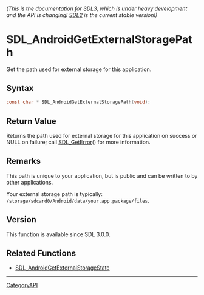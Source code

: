 ###### (This is the documentation for SDL3, which is under heavy development and the API is changing! [SDL2](https://wiki.libsdl.org/SDL2/) is the current stable version!)
# SDL_AndroidGetExternalStoragePath

Get the path used for external storage for this application.

## Syntax

```c
const char * SDL_AndroidGetExternalStoragePath(void);

```

## Return Value

Returns the path used for external storage for this application on success
or NULL on failure; call [SDL_GetError](SDL_GetError)() for more
information.

## Remarks

This path is unique to your application, but is public and can be written
to by other applications.

Your external storage path is typically:
`/storage/sdcard0/Android/data/your.app.package/files`.

## Version

This function is available since SDL 3.0.0.

## Related Functions

* [SDL_AndroidGetExternalStorageState](SDL_AndroidGetExternalStorageState)

----
[CategoryAPI](CategoryAPI)

